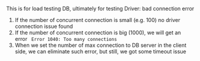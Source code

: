 This is for load testing DB, ultimately for testing Driver: bad connection error
1. If the number of concurrent connection is small (e.g. 100) no driver connection issue found
2. If the number of concurrent connection is big (1000), we will get an error ` Error 1040: Too many connections`
3. When we set the number of max connection to DB server in the client side, we can eliminate such error, but still, we got some timeout issue 